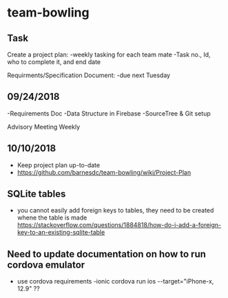 # team-bowling

## Task
Create a project plan:
-weekly tasking for each team mate
-Task no., Id, who to complete it, and end date

Requirments/Specification Document:
-due next Tuesday

## 09/24/2018
-Requirements Doc
-Data Structure in Firebase
-SourceTree & Git setup

Advisory Meeting Weekly

## 10/10/2018
- Keep project plan up-to-date
- https://github.com/barnesdc/team-bowling/wiki/Project-Plan

## SQLite tables
- you cannot easily add foreign keys to tables, they need to be created whene the table is made
https://stackoverflow.com/questions/1884818/how-do-i-add-a-foreign-key-to-an-existing-sqlite-table

## Need to update documentation on how to run cordova emulator
- use cordova requirements
-ionic cordova run ios --target="iPhone-x, 12.9" ??

